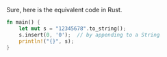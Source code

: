 Sure, here is the equivalent code in Rust.

```rust
fn main() {
    let mut s = "12345678".to_string();
    s.insert(0, '0');  // by appending to a String 
    println!("{}", s);
}
```
